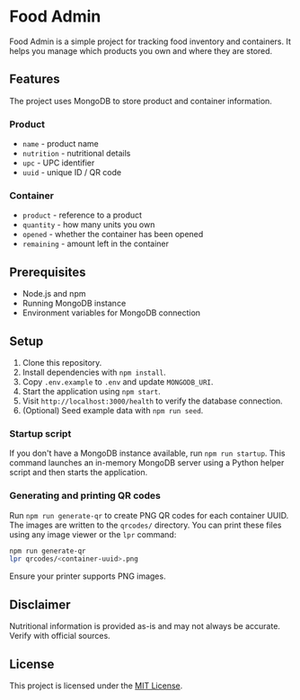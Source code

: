 # Food Admin

Food Admin is a simple project for tracking food inventory and containers.
It helps you manage which products you own and where they are stored.

## Features

The project uses MongoDB to store product and container information.

### Product
- `name` - product name
- `nutrition` - nutritional details
- `upc` - UPC identifier
- `uuid` - unique ID / QR code

### Container
- `product` - reference to a product
- `quantity` - how many units you own
- `opened` - whether the container has been opened
- `remaining` - amount left in the container

## Prerequisites

- Node.js and npm
- Running MongoDB instance
- Environment variables for MongoDB connection

## Setup

1. Clone this repository.
2. Install dependencies with `npm install`.
3. Copy `.env.example` to `.env` and update `MONGODB_URI`.
4. Start the application using `npm start`.
5. Visit `http://localhost:3000/health` to verify the database connection.
6. (Optional) Seed example data with `npm run seed`.

### Startup script

If you don't have a MongoDB instance available, run `npm run startup`. This
command launches an in-memory MongoDB server using a Python helper script and
then starts the application.

### Generating and printing QR codes

Run `npm run generate-qr` to create PNG QR codes for each container UUID. The
images are written to the `qrcodes/` directory. You can print these files using
any image viewer or the `lpr` command:

```bash
npm run generate-qr
lpr qrcodes/<container-uuid>.png
```

Ensure your printer supports PNG images.

## Disclaimer

Nutritional information is provided as-is and may not always be accurate. Verify with official sources.

## License

This project is licensed under the [MIT License](LICENSE).
